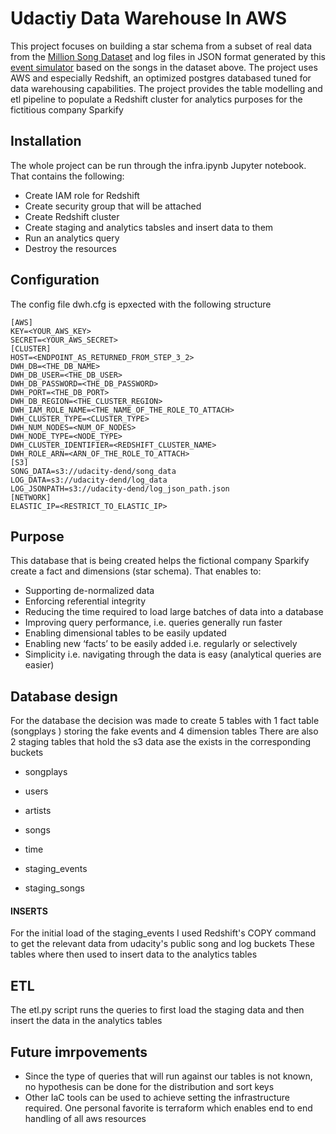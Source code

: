 # Udactiy Data Warehouse In AWS
This project focuses on building a star schema from a subset of real data from the [Million Song Dataset](https://labrosa.ee.columbia.edu/millionsong/) and log files in JSON format generated by this [event simulator](https://github.com/Interana/eventsim) based on the songs in the dataset above.
The project uses AWS and especially Redshift, an optimized postgres databased tuned for data warehousing capabilities.
The project provides the table modelling and etl pipeline to populate a Redshift cluster for analytics purposes for the fictitious company Sparkify 
## Installation
The whole project can be run through the infra.ipynb Jupyter notebook. That contains the following:
* Create IAM role for Redshift
* Create security group that will be attached
* Create Redshift cluster
* Create staging and analytics tabsles and insert data to them
* Run an analytics query
* Destroy the resources

## Configuration 
The config file dwh.cfg is epxected with the following structure
```
[AWS]
KEY=<YOUR_AWS_KEY>
SECRET=<YOUR_AWS_SECRET>
[CLUSTER]
HOST=<ENDPOINT_AS_RETURNED_FROM_STEP_3_2>
DWH_DB=<THE_DB_NAME>
DWH_DB_USER=<THE_DB_USER>
DWH_DB_PASSWORD=<THE_DB_PASSWORD>
DWH_PORT=<THE_DB_PORT>
DWH_DB_REGION=<THE_CLUSTER_REGION>
DWH_IAM_ROLE_NAME=<THE_NAME_OF_THE_ROLE_TO_ATTACH>
DWH_CLUSTER_TYPE=<CLUSTER_TYPE>
DWH_NUM_NODES=<NUM_OF_NODES>
DWH_NODE_TYPE=<NODE_TYPE>
DWH_CLUSTER_IDENTIFIER=<REDSHIFT_CLUSTER_NAME>
DWH_ROLE_ARN=<ARN_OF_THE_ROLE_TO_ATTACH>
[S3]
SONG_DATA=s3://udacity-dend/song_data
LOG_DATA=s3://udacity-dend/log_data
LOG_JSONPATH=s3://udacity-dend/log_json_path.json
[NETWORK]
ELASTIC_IP=<RESTRICT_TO_ELASTIC_IP>
```

## Purpose
This database that is being created helps the fictional company Sparkify create a fact and dimensions (star schema). That enables to:
* Supporting de-normalized data
* Enforcing referential integrity
* Reducing the time required to load large batches of data into a database 
* Improving query performance, i.e. queries generally run faster
* Enabling dimensional tables to be easily updated
* Enabling new ‘facts’ to be easily added i.e. regularly or selectively
* Simplicity i.e. navigating through the data is easy (analytical queries are easier)

## Database design
For the database the decision was made to create 5 tables with 1 fact table (songplays ) storing the fake events and 4 dimension tables 
There are also 2 staging tables that hold the s3 data ase the exists in the corresponding buckets
* songplays
* users
* artists
* songs
* time

* staging_events
* staging_songs

#### INSERTS

For the initial load of the staging_events I used Redshift's COPY command to get the relevant data from udacity's public song and log buckets
These tables where then used to insert data to the analytics tables

## ETL
The etl.py script runs the queries to first load the staging data and then insert the data in the analytics tables

## Future imrpovements 
* Since the type of queries that will run against our tables is not known, no hypothesis can be done for the distribution and sort keys
* Other IaC tools can be used to achieve setting the infrastructure required. One personal favorite is terraform which enables end to end handling of all aws resources
